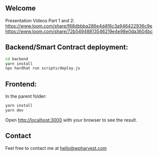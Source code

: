 ## Welcome

Presentation Videos Part 1 and 2:
https://www.loom.com/share/f68dbbba286e4d4f8c3a946422936c9e
https://www.loom.com/share/72b54948813546219e4e98e0da3604bc

## Backend/Smart Contract deployment:

```bash
cd backend
yarn install
npx hardhat run scripts/deploy.js
```

## Frontend:

In the parent folder:

```bash
yarn install
yarn dev
```

Open [http://localhost:3000](http://localhost:3000) with your browser to see the result.

## Contact

Feel free to contact me at hello@wpharvest.com
